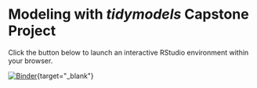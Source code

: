 # Modeling with *tidymodels* Capstone Project

Click the button below to launch an interactive RStudio environment within your browser.

[![Binder](https://mybinder.org/badge_logo.svg)](https://mybinder.org/v2/gh/dsvancer/modeling-with-tidymodels-capstone/master?urlpath=rstudio){target="_blank"}
